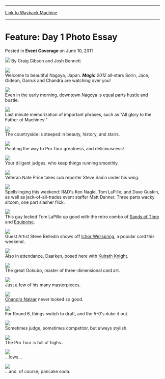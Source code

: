 
---
[Link to Wayback Machine](https://web.archive.org/web/20220524085955/https://magic.wizards.com/en/articles/archive/event-coverage/feature-day-1-photo-essay-2011-06-10-0)

[_metadata_:author]:- "Craig Gibson and Josh Bennett"
[_metadata_:description]:- "Welcome to beautiful Nagoya, Japan. Magic 2012 all-stars Sorin, Jace, Gideon, Garruk and Chandra are watching over you! Even in the early morning, downtown Nagoya is equal parts hustle and bustle. Last minute memorization of important phrases, such as `All glory to the Father of Machines!` The countryside is steeped in beauty, history, and stairs. Pointing the way to Pro Tour"
[_metadata_:generator]:- "Drupal 7 (http://drupal.org)"
[_metadata_:node]:- "507111"
[_metadata_:publish_date]:- "2011-06-10"
[_metadata_:source]:- "div-main-content"
[_metadata_:title]:- "Feature: Day 1 Photo Essay"
[_metadata_:wayback_capture_timestamp]:- "2022-05-24 08:59:55"
[_metadata_:wayback_raw_url]:- "https://web.archive.org/web/20220524085955id_/https://magic.wizards.com/en/articles/archive/event-coverage/feature-day-1-photo-essay-2011-06-10-0"
[_metadata_:wayback_url]:- "https://magic.wizards.com/en/articles/archive/event-coverage/feature-day-1-photo-essay-2011-06-10-0"
---


Feature: Day 1 Photo Essay
==========================



 Posted in **Event Coverage**
 on June 10, 2011 






![](https://media.magic.wizards.com/styles/auth_small/public/images/person/080314_1954.jpg)
By Craig Gibson and Josh Bennett











![](https://media.magic.wizards.com/image_legacy_migration/mtg/images/daily/events/ptnag11/D1Photo_01.jpg)  
Welcome to beautiful Nagoya, Japan. ***Magic** 2012* all-stars Sorin, Jace, Gideon, Garruk and Chandra are watching over you!


![](https://media.magic.wizards.com/image_legacy_migration/mtg/images/daily/events/ptnag11/D1Photo_02.jpg)  
Even in the early morning, downtown Nagoya is equal parts hustle and bustle.


![](https://media.magic.wizards.com/image_legacy_migration/mtg/images/daily/events/ptnag11/D1Photo_03.jpg)  
Last minute memorization of important phrases, such as "All glory to the Father of Machines!"


![](https://media.magic.wizards.com/image_legacy_migration/mtg/images/daily/events/ptnag11/D1Photo_04.jpg)  
The countryside is steeped in beauty, history, and stairs.


![](https://media.magic.wizards.com/image_legacy_migration/mtg/images/daily/events/ptnag11/D1Photo_05.jpg)  
Pointing the way to Pro Tour greatness, and deliciousness!


![](https://media.magic.wizards.com/image_legacy_migration/mtg/images/daily/events/ptnag11/D1Photo_06.jpg)  
Your diligent judges, who keep things running smoothly.


![](https://media.magic.wizards.com/image_legacy_migration/mtg/images/daily/events/ptnag11/D1Photo_07.jpg)  
Veteran Nate Price takes cub reporter Steve Sadin under his wing.


![](https://media.magic.wizards.com/image_legacy_migration/mtg/images/daily/events/ptnag11/D1Photo_08.jpg)  
Spellslinging this weekend: R&D's Ken Nagle, Tom LaPille, and Dave Guskin, as well as jack-of-all-trades event staffer Matt Danner. Three parts wacky sitcom, one part slasher flick.


![](https://media.magic.wizards.com/image_legacy_migration/mtg/images/daily/events/ptnag11/D1Photo_09.jpg)  
This guy locked Tom LaPille up good with the retro combo of [Sands of Time](https://gatherer.wizards.com/Pages/Card/Details.aspx?name=Sands+of+Time) and [Equipoise](https://gatherer.wizards.com/Pages/Card/Details.aspx?name=Equipoise). 


![](https://media.magic.wizards.com/image_legacy_migration/mtg/images/daily/events/ptnag11/D1Photo_10.jpg)  
Guest Artist Steve Belledin shows off [Ichor Wellspring](https://gatherer.wizards.com/Pages/Card/Details.aspx?name=Ichor+Wellspring), a popular card this weekend.


![](https://media.magic.wizards.com/image_legacy_migration/mtg/images/daily/events/ptnag11/D1Photo_11.jpg)  
Also in attendance, Daarken, posed here with [Kulrath Knight](https://gatherer.wizards.com/Pages/Card/Details.aspx?name=Kulrath+Knight).


![](https://media.magic.wizards.com/image_legacy_migration/mtg/images/daily/events/ptnag11/D1Photo_12.jpg)  
The great Ookubo, master of three-dimensional card art.


![](https://media.magic.wizards.com/image_legacy_migration/mtg/images/daily/events/ptnag11/D1Photo_13.jpg)  
Just a few of his many masterpieces.


![](https://media.magic.wizards.com/image_legacy_migration/mtg/images/daily/events/ptnag11/D1Photo_14.jpg)  
[Chandra Nalaar](https://gatherer.wizards.com/Pages/Card/Details.aspx?name=Chandra+Nalaar) never looked so good.


![](https://media.magic.wizards.com/image_legacy_migration/mtg/images/daily/events/ptnag11/D1Photo_15.jpg)  
For Round 6, things switch to draft, and the 5-0's duke it out.


![](https://media.magic.wizards.com/image_legacy_migration/mtg/images/daily/events/ptnag11/D1Photo_16.jpg)  
Sometimes judge, sometimes competitor, but always stylish.


![](https://media.magic.wizards.com/image_legacy_migration/mtg/images/daily/events/ptnag11/D1Photo_18.jpg)  
The Pro Tour is full of highs...


![](https://media.magic.wizards.com/image_legacy_migration/mtg/images/daily/events/ptnag11/D1Photo_19.jpg)  
...lows...


![](https://media.magic.wizards.com/image_legacy_migration/mtg/images/daily/events/ptnag11/D1Photo_20.jpg)  
...and, of course, pancake soda.







